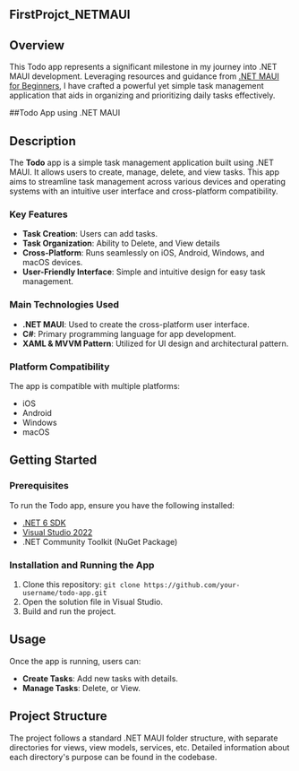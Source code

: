 ## FirstProjct_NETMAUI

## Overview

This Todo app represents a significant milestone in my journey into .NET MAUI development. Leveraging resources and guidance from [.NET MAUI for Beginners](https://www.youtube.com/playlist?list=PLdo4fOcmZ0oUBAdL2NwBpDs32zwGqb9DY), I have crafted a powerful yet simple task management application that aids in organizing and prioritizing daily tasks effectively.

##Todo App using .NET MAUI

## Description

The **Todo** app is a simple task management application built using .NET MAUI. It allows users to create, manage, delete, and view tasks. This app aims to streamline task management across various devices and operating systems with an intuitive user interface and cross-platform compatibility.

### Key Features

- **Task Creation**: Users can add tasks.
- **Task Organization**: Ability to Delete, and View details
- **Cross-Platform**: Runs seamlessly on iOS, Android, Windows, and macOS devices.
- **User-Friendly Interface**: Simple and intuitive design for easy task management.

### Main Technologies Used

- **.NET MAUI**: Used to create the cross-platform user interface.
- **C#**: Primary programming language for app development.
- **XAML & MVVM Pattern**: Utilized for UI design and architectural pattern.

### Platform Compatibility

The app is compatible with multiple platforms:

- iOS
- Android
- Windows
- macOS

## Getting Started

### Prerequisites

To run the Todo app, ensure you have the following installed:

- [.NET 6 SDK](https://dotnet.microsoft.com/download/dotnet/6.0)
- [Visual Studio 2022](https://visualstudio.microsoft.com/vs/)
- .NET Community Toolkit (NuGet Package)

### Installation and Running the App

1. Clone this repository: `git clone https://github.com/your-username/todo-app.git`
2. Open the solution file in Visual Studio.
3. Build and run the project.

## Usage

Once the app is running, users can:

- **Create Tasks**: Add new tasks with details.
- **Manage Tasks**: Delete, or View.

## Project Structure

The project follows a standard .NET MAUI folder structure, with separate directories for views, view models, services, etc. Detailed information about each directory's purpose can be found in the codebase.

